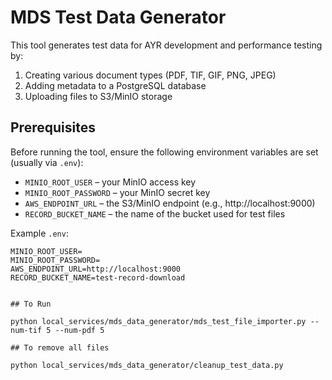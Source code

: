 # MDS Test Data Generator

This tool generates test data for AYR development and performance testing by:

1. Creating various document types (PDF, TIF, GIF, PNG, JPEG)
2. Adding metadata to a PostgreSQL database
3. Uploading files to S3/MinIO storage

## Prerequisites

Before running the tool, ensure the following environment variables are set (usually via `.env`):

- `MINIO_ROOT_USER` – your MinIO access key
- `MINIO_ROOT_PASSWORD` – your MinIO secret key
- `AWS_ENDPOINT_URL` – the S3/MinIO endpoint (e.g., http://localhost:9000)
- `RECORD_BUCKET_NAME` – the name of the bucket used for test files

Example `.env`:

```env
MINIO_ROOT_USER=
MINIO_ROOT_PASSWORD=
AWS_ENDPOINT_URL=http://localhost:9000
RECORD_BUCKET_NAME=test-record-download


## To Run

python local_services/mds_data_generator/mds_test_file_importer.py --num-tif 5 --num-pdf 5

## To remove all files

python local_services/mds_data_generator/cleanup_test_data.py
